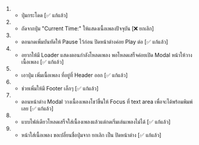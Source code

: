 1. * ปุ่มกระโดด [✅ แก้แล้ว]
2. * ถัดจากปุ่ม "Current Time:" ให้แสดงเนื้อเพลงปัจจุบัน [❌ ยกเลิก]
3. * ตอนกดเพิ่มบันทัดให้ Pause ไว้ก่อน ปิดหน้าต่างค่อย Play ต่อ [✅ แก้แล้ว]
4. * อยากให้มี Loader แสดงตอนกำลังโหลดเพลง พอโหลดเสร็จค่อยเปิด Modal หน้าให้วางเนื้อเพลง [✅ แก้แล้ว]
5. * เอาปุ่ม เพิ่มเนื้อเพลง ที่อยู่ที่ Header ออก [✅ แก้แล้ว]
6. * ช่วยเพิ่มให้มี Footer เล็กๆ [✅ แก้แล้ว]
7. * ตอนหน้าต่าง Modal วางเนื้องเพลงโชว์ขึ้นให้ Focus ที่ text area เพื่อจะได้พร้อมพิมพ์เลย [✅ แก้แล้ว]
8. * แบบไฟล์เดียวโหลดเสร็จใส่เนื้องเพลงแล้วแต่กดเริ่มเล่นเพลงไม่ได้ [✅ แก้แล้ว]
9. * หน้าใส่เนื้อเพลง ขอเปลี่ยนชื่อปุ่มจาก ยกเลิก เป็น ปิดหน้าต่าง [✅ แก้แล้ว]